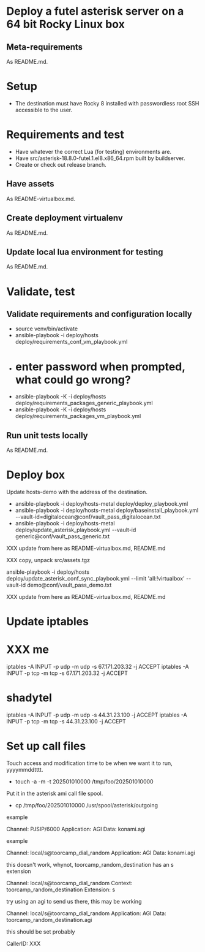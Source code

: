 # Deploy a futel asterisk server on a 64 bit Rocky Linux box

## Meta-requirements

As README.md.

# Setup

- The destination must have Rocky 8 installed with passwordless root SSH accessible to the user.

# Requirements and test

- Have whatever the correct Lua (for testing) environments are.
- Have src/asterisk-18.8.0-futel.1.el8.x86_64.rpm built by buildserver.
- Create or check out release branch.

## Have assets

As README-virtualbox.md.

## Create deployment virtualenv

As README.md.

## Update local lua environment for testing

As README.md.

# Validate, test

## Validate requirements and configuration locally

- source venv/bin/activate
- ansible-playbook -i deploy/hosts deploy/requirements_conf_vm_playbook.yml
- # enter password when prompted, what could go wrong?
- ansible-playbook -K -i deploy/hosts deploy/requirements_packages_generic_playbook.yml
- ansible-playbook -K -i deploy/hosts deploy/requirements_packages_vm_playbook.yml

## Run unit tests locally

As README.md.

# Deploy box

Update hosts-demo with the address of the destination.

- ansible-playbook -i deploy/hosts-metal deploy/deploy_playbook.yml
- ansible-playbook -i deploy/hosts-metal deploy/baseinstall_playbook.yml --vault-id=digitalocean@conf/vault_pass_digitalocean.txt
- ansible-playbook -i deploy/hosts-metal deploy/update_asterisk_playbook.yml --vault-id generic@conf/vault_pass_generic.txt

XXX update from here as README-virtualbox.md, README.md

XXX copy, unpack src/assets.tgz

  ansible-playbook -i deploy/hosts deploy/update_asterisk_conf_sync_playbook.yml --limit 'all:!virtualbox' --vault-id demo@conf/vault_pass_demo.txt

XXX update from here as README-virtualbox.md, README.md

# Update iptables

  # XXX me
  iptables -A INPUT -p udp -m udp -s 67.171.203.32 -j ACCEPT
  iptables -A INPUT -p tcp -m tcp -s 67.171.203.32 -j ACCEPT
  # shadytel
  iptables -A INPUT -p udp -m udp -s 44.31.23.100 -j ACCEPT
  iptables -A INPUT -p tcp -m tcp -s 44.31.23.100 -j ACCEPT

# Set up call files

Touch access and modification time to be when we want it to run, yyyymmddtttt.

- touch -a -m -t 202501010000 /tmp/foo/202501010000

Put it in the asterisk ami call file spool.

- cp /tmp/foo/202501010000 /usr/spool/asterisk/outgoing

example

  Channel: PJSIP/6000
  Application: AGI
  Data: konami.agi

example

  Channel: local/s@toorcamp_dial_random
  Application: AGI
  Data: konami.agi

this doesn't work, whynot, toorcamp_random_destination has an s extension

  Channel: local/s@toorcamp_dial_random
  Context: toorcamp_random_destination
  Extension: s

try using an agi to send us there, this may be working

  Channel: local/s@toorcamp_dial_random
  Application: AGI
  Data: toorcamp_random_destination.agi

this should be set probably

  CallerID: XXX
        
